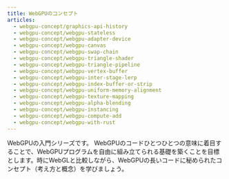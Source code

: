 ```yaml
---
title: WebGPUのコンセプト
articles:
  - webgpu-concept/graphics-api-history
  - webgpu-concept/webgpu-stateless
  - webgpu-concept/webgpu-adapter-device
  - webgpu-concept/webgpu-canvas
  - webgpu-concept/webgpu-swap-chain
  - webgpu-concept/webgpu-triangle-shader
  - webgpu-concept/webgpu-triangle-pipeline
  - webgpu-concept/webgpu-vertex-buffer
  - webgpu-concept/webgpu-inter-stage-lerp
  - webgpu-concept/webgpu-index-buffer-or-strip
  - webgpu-concept/webgpu-uniform-memory-alignment
  - webgpu-concept/webgpu-texture-mapping
  - webgpu-concept/webgpu-alpha-blending
  - webgpu-concept/webgpu-instancing
  - webgpu-concept/webgpu-compute-add
  - webgpu-concept/webgpu-with-rust
---
```


WebGPUの入門シリーズです。
WebGPUのコードひとつひとつの意味に着目することで、WebGPUプログラムを自由に組み立てられる基礎を築くことを目標とします。時にWebGLと比較しながら、WebGPUの長いコードに秘められたコンセプト（考え方と概念）を学びましょう。
